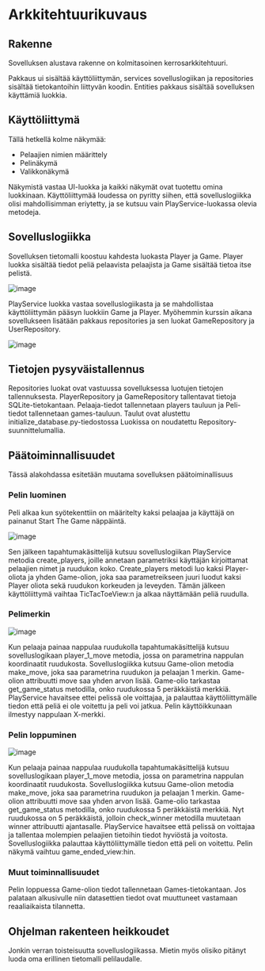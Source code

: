# Arkkitehtuurikuvaus

## Rakenne
Sovelluksen alustava rakenne on kolmitasoinen kerrosarkkitehtuuri.

Pakkaus ui sisältää käyttöliittymän, services sovelluslogiikan ja repositories sisältää tietokantoihin liittyvän koodin. Entities pakkaus sisältää sovelluksen käyttämiä luokkia.

## Käyttöliittymä

Tällä hetkellä kolme näkymää:
- Pelaajien nimien määrittely
- Pelinäkymä
- Valikkonäkymä
  
Näkymistä vastaa UI-luokka ja kaikki näkymät ovat tuotettu omina luokkinaan. Käyttöliittymää loudessa on pyritty siihen, että sovelluslogiikka olisi mahdollisimman eriytetty, ja se kutsuu vain PlayService-luokassa olevia metodeja.

## Sovelluslogiikka

Sovelluksen tietomalli koostuu kahdesta luokasta Player ja Game. Player luokka sisältää tiedot peliä pelaavista pelaajista ja Game sisältää tietoa itse pelistä.

![image](https://user-images.githubusercontent.com/94007460/147418836-2d0054a4-3dc3-4441-8ba1-5b72f0676799.png)


PlayService luokka vastaa sovelluslogiikasta ja se mahdollistaa käyttöliittymän pääsyn luokkiin Game ja Player. Myöhemmin kurssin aikana sovellukseen lisätään pakkaus repositories ja sen luokat GameRepository ja UserRepository.

![image](https://user-images.githubusercontent.com/94007460/144127917-12080828-1ad8-460d-9d0a-10b54aa061e1.png)

## Tietojen pysyväistallennus

Repositories luokat ovat vastuussa sovelluksessa luotujen tietojen tallennuksesta. PlayerRepository ja GameRepository tallentavat tietoja SQLite-tietokantaan. Pelaaja-tiedot tallennetaan players tauluun ja Peli-tiedot tallennetaan games-tauluun. Taulut ovat alustettu initialize_database.py-tiedostossa Luokissa on noudatettu Repository-suunnittelumallia.

## Päätoiminnallisuudet

Tässä alakohdassa esitetään muutama sovelluksen päätoiminallisuus

### Pelin luominen
Peli alkaa kun syötekenttiin on määritelty kaksi pelaajaa ja käyttäjä on painanut Start The Game näppäintä.

![image](https://user-images.githubusercontent.com/94007460/147419157-ae663132-e6ef-4fe1-b0bf-43b05b28d7ad.png)

Sen jälkeen tapahtumakäsittelijä kutsuu sovelluslogiikan PlayService metodia create_players, joille annetaan parametriksi käyttäjän kirjoittamat pelaajien nimet ja ruudukon koko. Create_players metodi luo kaksi Player-oliota ja yhden Game-olion, joka saa parametreikseen juuri luodut kaksi Player oliota sekä ruudukon korkeuden ja leveyden. Tämän jälkeen käyttöliittymä vaihtaa TicTacToeView:n ja alkaa näyttämään peliä ruudulla.

### Pelimerkin 

![image](https://user-images.githubusercontent.com/94007460/147419478-2b3d7dd9-a660-4ecb-9180-673b41c67c90.png)

Kun pelaaja painaa nappulaa ruudukolla tapahtumakäsittelijä kutsuu sovelluslogikaan player_1_move metodia, jossa on parametrina nappulan koordinaatit ruudukosta. Sovelluslogiikka kutsuu Game-olion metodia make_move, joka saa parametrina ruudukon ja pelaajan 1 merkin. Game-olion attribuutti move saa yhden arvon lisää. Game-olio tarkastaa get_game_status metodilla, onko ruudukossa 5 peräkkäistä merkkiä. PlayService havaitsee ettei pelissä ole voittajaa, ja palauttaa käyttöliittymälle tiedon että peliä ei ole voitettu ja peli voi jatkua. Pelin käyttöikkunaan ilmestyy nappulaan X-merkki.

### Pelin loppuminen

![image](https://user-images.githubusercontent.com/94007460/147419723-c67e4748-70cc-40be-b289-be832f74a703.png)

Kun pelaaja painaa nappulaa ruudukolla tapahtumakäsittelijä kutsuu sovelluslogikaan player_1_move metodia, jossa on parametrina nappulan koordinaatit ruudukosta. Sovelluslogiikka kutsuu Game-olion metodia make_move, joka saa parametrina ruudukon ja pelaajan 1 merkin. Game-olion attribuutti move saa yhden arvon lisää. Game-olio tarkastaa get_game_status metodilla, onko ruudukossa 5 peräkkäistä merkkiä. Nyt ruudukossa on 5 peräkkäistä, jolloin check_winner metodilla muutetaan winner attribuutti ajantasalle. PlayService havaitsee että pelissä on voittajaa ja tallentaa molempien pelaajien tietoihin tiedot hyviöstä ja voitosta. Sovelluslogiikka palauttaa käyttöliittymälle tiedon että peli on voitettu. Pelin näkymä vaihtuu game_ended_view:hin.

### Muut toiminnallisuudet

Pelin loppuessa Game-olion tiedot tallennetaan Games-tietokantaan. Jos palataan alkusivulle niin datasettien tiedot ovat muuttuneet vastamaan reaaliaikaista tilannetta.

## Ohjelman rakenteen heikkoudet

Jonkin verran toisteisuutta sovelluslogiikassa. Mietin myös olisiko pitänyt luoda oma erillinen tietomalli pelilaudalle.



